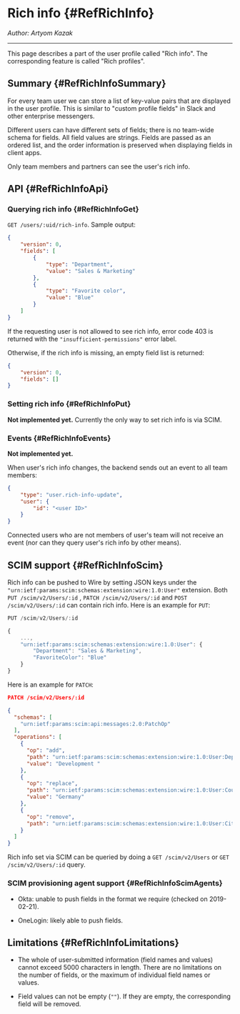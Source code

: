 # Rich info {#RefRichInfo}

_Author: Artyom Kazak_

---

This page describes a part of the user profile called "Rich info". The corresponding feature is called "Rich profiles".

## Summary {#RefRichInfoSummary}

For every team user we can store a list of key-value pairs that are displayed in the user profile. This is similar to "custom profile fields" in Slack and other enterprise messengers.

Different users can have different sets of fields; there is no team-wide schema for fields. All field values are strings. Fields are passed as an ordered list, and the order information is preserved when displaying fields in client apps.

Only team members and partners can see the user's rich info.

## API {#RefRichInfoApi}

### Querying rich info {#RefRichInfoGet}

`GET /users/:uid/rich-info`. Sample output:

```json
{
    "version": 0,
    "fields": [
        {
            "type": "Department",
            "value": "Sales & Marketing"
        },
        {
            "type": "Favorite color",
            "value": "Blue"
        }
    ]
}
```

If the requesting user is not allowed to see rich info, error code 403 is returned with the `"insufficient-permissions"` error label.

Otherwise, if the rich info is missing, an empty field list is returned:

```json
{
    "version": 0,
    "fields": []
}
```

### Setting rich info {#RefRichInfoPut}

**Not implemented yet.** Currently the only way to set rich info is via SCIM.

### Events {#RefRichInfoEvents}

**Not implemented yet.**

When user's rich info changes, the backend sends out an event to all team members:

```json
{
    "type": "user.rich-info-update",
    "user": {
        "id": "<user ID>"
    }
}
```

Connected users who are not members of user's team will not receive an event (nor can they query user's rich info by other means).

## SCIM support {#RefRichInfoScim}

Rich info can be pushed to Wire by setting JSON keys under the `"urn:ietf:params:scim:schemas:extension:wire:1.0:User"` extension. Both `PUT /scim/v2/Users/:id` , `PATCH /scim/v2/Users/:id` and `POST /scim/v2/Users/:id` can contain rich info. Here is an example for `PUT`:

```javascript
PUT /scim/v2/Users/:id

{
    ...,
    "urn:ietf:params:scim:schemas:extension:wire:1.0:User": {
        "Department": "Sales & Marketing",
        "FavoriteColor": "Blue"
    }
}
```

Here is an example for `PATCH`:

```json
PATCH /scim/v2/Users/:id

{
  "schemas": [
    "urn:ietf:params:scim:api:messages:2.0:PatchOp"
  ],
  "operations": [
    {
      "op": "add",
      "path": "urn:ietf:params:scim:schemas:extension:wire:1.0:User:Department",
      "value": "Development "
    },
    {
      "op": "replace",
      "path": "urn:ietf:params:scim:schemas:extension:wire:1.0:User:Country",
      "value": "Germany"
    },
    {
      "op": "remove",
      "path": "urn:ietf:params:scim:schemas:extension:wire:1.0:User:City"
    }
  ]
}

```

Rich info set via SCIM can be queried by doing a `GET /scim/v2/Users` or `GET /scim/v2/Users/:id` query.

### SCIM provisioning agent support {#RefRichInfoScimAgents}

* Okta: unable to push fields in the format we require (checked on 2019-02-21).

* OneLogin: likely able to push fields.

## Limitations {#RefRichInfoLimitations}

* The whole of user-submitted information (field names and values) cannot exceed 5000 characters in length. There are no limitations on the number of fields, or the maximum of individual field names or values.

* Field values can not be empty (`""`). If they are empty, the corresponding field will be removed.
